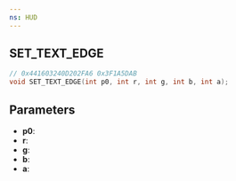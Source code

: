 ```yaml
---
ns: HUD
---
```

## SET_TEXT_EDGE

```c
// 0x441603240D202FA6 0x3F1A5DAB
void SET_TEXT_EDGE(int p0, int r, int g, int b, int a);
```


## Parameters
* **p0**: 
* **r**: 
* **g**: 
* **b**: 
* **a**: 

